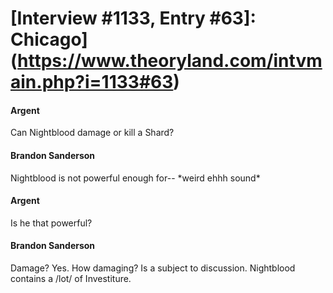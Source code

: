 # [Interview #1133, Entry #63]: Chicago](https://www.theoryland.com/intvmain.php?i=1133#63)

#### Argent

Can Nightblood damage or kill a Shard?

#### Brandon Sanderson

Nightblood is not powerful enough for-- \*weird ehhh sound\*

#### Argent

Is he that powerful?

#### Brandon Sanderson

Damage? Yes. How damaging? Is a subject to discussion. Nightblood contains a /lot/ of Investiture.

